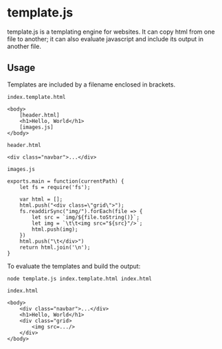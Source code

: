 # template.js
template.js is a templating engine for websites. It can copy html from one file to another; it can also evaluate javascript and include its output in another file. 

## Usage
Templates are included by a filename enclosed in brackets.

`index.template.html`
```
<body>
	[header.html]
	<h1>Hello, World</h1>
	[images.js]
</body>
```

`header.html`
```
<div class="navbar">...</div>
```

`images.js`
```
exports.main = function(currentPath) {
	let fs = require('fs');

	var html = [];
	html.push("<div class=\"grid\">");
	fs.readdirSync("img/").forEach(file => {
		let src = `img/${file.toString()}`;
		let img = `\t\t<img src="${src}"/>`;
		html.push(img);
	})
	html.push("\t</div>")
	return html.join('\n');
}
```

To evaluate the templates and build the output:

```
node template.js index.template.html index.html
```

`index.html`
```
<body>
	<div class="navbar">...</div>
	<h1>Hello, World</h1>
	<div class="grid>
		<img src=.../>
	</div>
</body>

```
